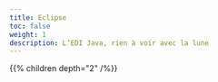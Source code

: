 ```yaml
---
title: Eclipse
toc: false
weight: 1
description: L’EDI Java, rien à voir avec la lune
---
```

<!--more-->

{{% children depth="2" /%}}